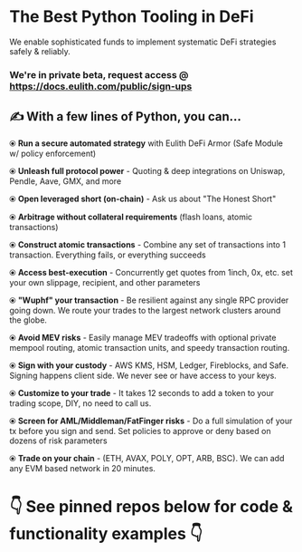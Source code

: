 # The Best Python Tooling in DeFi
We enable sophisticated funds to implement systematic DeFi strategies safely & reliably. 

### We're in private beta, request access @ https://docs.eulith.com/public/sign-ups

## ✍️ With a few lines of Python, you can...
⦿ **Run a secure automated strategy** with Eulith DeFi Armor (Safe Module w/ policy enforcement)

⦿ **Unleash full protocol power** - Quoting & deep integrations on Uniswap, Pendle, Aave, GMX, and more

⦿ **Open leveraged short (on-chain)** - Ask us about "The Honest Short"

⦿ **Arbitrage without collateral requirements** (flash loans, atomic transactions)

⦿ **Construct atomic transactions** - Combine any set of transactions into 1 transaction. Everything fails, or everything succeeds

⦿ **Access best-execution** - Concurrently get quotes from 1inch, 0x, etc. set your own slippage, recipient, and other parameters

⦿ **"Wuphf" your transaction** - Be resilient against any single RPC provider going down. We route your trades to the largest network clusters around the globe. 

⦿ **Avoid MEV risks** - Easily manage MEV tradeoffs with optional private mempool routing, atomic transaction units, and speedy transaction routing.

⦿ **Sign with your custody** - AWS KMS, HSM, Ledger, Fireblocks, and Safe. Signing happens client side. We never see or have access to your keys.

⦿ **Customize to your trade** - It takes 12 seconds to add a token to your trading scope, DIY, no need to call us.

⦿ **Screen for AML/Middleman/FatFinger risks** - Do a full simulation of your tx before you sign and send. Set policies to approve or deny based on dozens of risk parameters

⦿ **Trade on your chain** - (ETH, AVAX, POLY, OPT, ARB, BSC). We can add any EVM based network in 20 minutes.

# 
# 👇 See pinned repos below for code & functionality examples 👇
